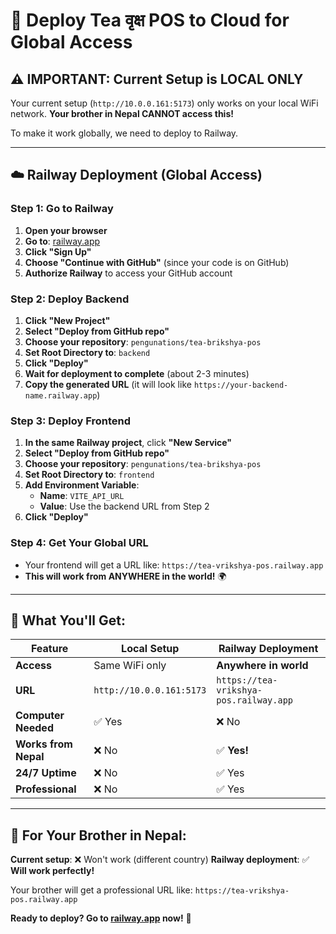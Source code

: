 # 🚀 Deploy Tea वृक्ष POS to Cloud for Global Access

## ⚠️ **IMPORTANT: Current Setup is LOCAL ONLY**

Your current setup (`http://10.0.0.161:5173`) only works on your local WiFi network. 
**Your brother in Nepal CANNOT access this!**

To make it work globally, we need to deploy to Railway.

---

## ☁️ **Railway Deployment (Global Access)**

### **Step 1: Go to Railway**
1. **Open your browser**
2. **Go to**: [railway.app](https://railway.app)
3. **Click "Sign Up"**
4. **Choose "Continue with GitHub"** (since your code is on GitHub)
5. **Authorize Railway** to access your GitHub account

### **Step 2: Deploy Backend**
1. **Click "New Project"**
2. **Select "Deploy from GitHub repo"**
3. **Choose your repository**: `pengunations/tea-brikshya-pos`
4. **Set Root Directory to**: `backend`
5. **Click "Deploy"**
6. **Wait for deployment to complete** (about 2-3 minutes)
7. **Copy the generated URL** (it will look like `https://your-backend-name.railway.app`)

### **Step 3: Deploy Frontend**
1. **In the same Railway project**, click **"New Service"**
2. **Select "Deploy from GitHub repo"**
3. **Choose your repository**: `pengunations/tea-brikshya-pos`
4. **Set Root Directory to**: `frontend`
5. **Add Environment Variable**:
   - **Name**: `VITE_API_URL`
   - **Value**: Use the backend URL from Step 2
6. **Click "Deploy"**

### **Step 4: Get Your Global URL**
- Your frontend will get a URL like: `https://tea-vrikshya-pos.railway.app`
- **This will work from ANYWHERE in the world!** 🌍

---

## 🌟 **What You'll Get:**

| Feature | Local Setup | Railway Deployment |
|---------|-------------|-------------------|
| **Access** | Same WiFi only | **Anywhere in world** |
| **URL** | `http://10.0.0.161:5173` | `https://tea-vrikshya-pos.railway.app` |
| **Computer Needed** | ✅ Yes | ❌ No |
| **Works from Nepal** | ❌ No | ✅ **Yes!** |
| **24/7 Uptime** | ❌ No | ✅ Yes |
| **Professional** | ❌ No | ✅ Yes |

---

## 🎯 **For Your Brother in Nepal:**

**Current setup**: ❌ Won't work (different country)
**Railway deployment**: ✅ **Will work perfectly!**

Your brother will get a professional URL like:
`https://tea-vrikshya-pos.railway.app`

**Ready to deploy? Go to [railway.app](https://railway.app) now!** 🚀 